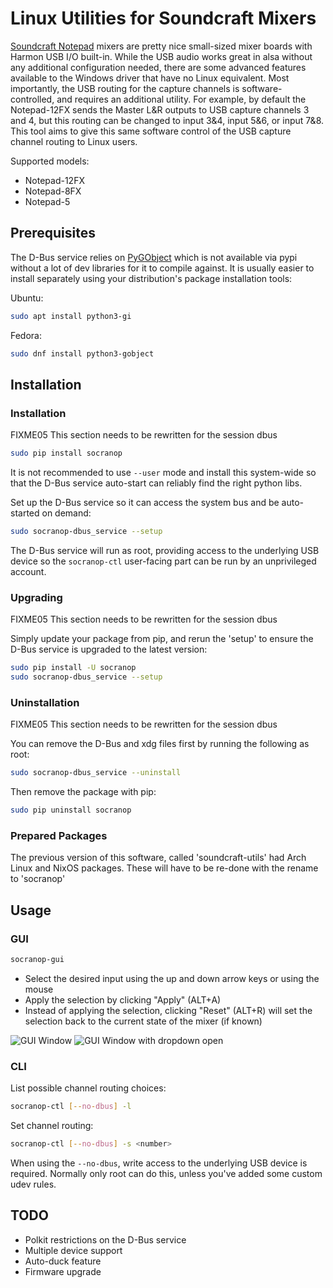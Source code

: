 Linux Utilities for Soundcraft Mixers
=====================================

[Soundcraft Notepad](https://www.soundcraft.com/en/product_families/notepad-series)
mixers are pretty nice small-sized mixer boards with Harmon USB I/O built-in.
While the USB audio works great in alsa without any additional configuration
needed, there are some advanced features available to the Windows driver that
have no Linux equivalent.  Most importantly, the USB routing for the capture
channels is software-controlled, and requires an additional utility.  For
example, by default the Notepad-12FX sends the Master L&R outputs to USB
capture channels 3 and 4, but this routing can be changed to input 3&4, input
5&6, or input 7&8.  This tool aims to give this same software control of the
USB capture channel routing to Linux users.

Supported models:
- Notepad-12FX
- Notepad-8FX
- Notepad-5

Prerequisites
-------------

The D-Bus service relies on [PyGObject](https://pygobject.readthedocs.io/en/latest/index.html)
which is not available via pypi without a lot of dev libraries for
it to compile against.  It is usually easier to install separately
using your distribution's package installation tools:

Ubuntu:
```bash
sudo apt install python3-gi
```

Fedora:
```bash
sudo dnf install python3-gobject
```

Installation
------------

### Installation

FIXME05 This section needs to be rewritten for the session dbus

```bash
sudo pip install socranop
```

It is not recommended to use `--user` mode and install this
system-wide so that the D-Bus service auto-start can reliably find the
right python libs.

Set up the D-Bus service so it can access the system bus and be
auto-started on demand:

```bash
sudo socranop-dbus_service --setup
```

The D-Bus service will run as root, providing access to the underlying
USB device so the `socranop-ctl` user-facing part can be run by an
unprivileged account.

### Upgrading

FIXME05 This section needs to be rewritten for the session dbus

Simply update your package from pip, and rerun the 'setup' to ensure
the D-Bus service is upgraded to the latest version:

```bash
sudo pip install -U socranop
sudo socranop-dbus_service --setup
```


### Uninstallation

FIXME05 This section needs to be rewritten for the session dbus

You can remove the D-Bus and xdg files first by running the following as root:

```bash
sudo socranop-dbus_service --uninstall
```

Then remove the package with pip:

```bash
sudo pip uninstall socranop
```

### Prepared Packages

The previous version of this software, called 'soundcraft-utils' had Arch Linux
and NixOS packages.  These will have to be re-done with the rename to
'socranop'

Usage
-----

### GUI

```bash
socranop-gui
```

- Select the desired input using the up and down arrow keys or using the mouse
- Apply the selection by clicking "Apply" (ALT+A)
- Instead of applying the selection, clicking "Reset" (ALT+R) will set the
  selection back to the current state of the mixer (if known)

![GUI Window](gui-screenshot.png)
![GUI Window with dropdown open](gui-screenshot-with-dropdown.png)

### CLI

List possible channel routing choices:

```bash
socranop-ctl [--no-dbus] -l
```

Set channel routing:

```bash
socranop-ctl [--no-dbus] -s <number>
```

When using the `--no-dbus`, write access to the underlying USB device is
required. Normally only root can do this, unless you've added some custom
udev rules.

TODO
----

- Polkit restrictions on the D-Bus service
- Multiple device support
- Auto-duck feature
- Firmware upgrade
